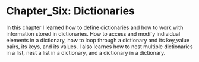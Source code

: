 # Chapter_Six: Dictionaries

In this chapter I learned how to define dictionaries and how to work with information stored in dictionaries. How to access and modify individual elements in a dictionary, how to loop through a dictionary and its key_value pairs, its keys, and its values. I also learnes how to nest multiple dictionaries in a list, nest a list in a dictionary, and a dictionary in a dictionary.
